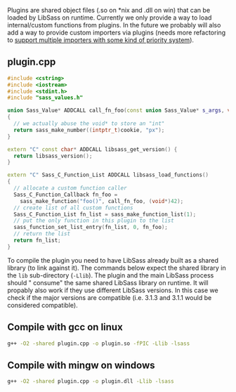 Plugins are shared object files (.so on *nix and .dll on win) that can be loaded by LibSass on runtime. Currently we
only provide a way to load internal/custom functions from plugins. In the future we probably will also add a way to
provide custom importers via plugins (needs more refactoring
to [support multiple importers with some kind of priority system](https://github.com/sass/libsass/issues/962)).

## plugin.cpp

```C++
#include <cstring>
#include <iostream>
#include <stdint.h>
#include "sass_values.h"

union Sass_Value* ADDCALL call_fn_foo(const union Sass_Value* s_args, void* cookie)
{
  // we actually abuse the void* to store an "int"
  return sass_make_number((intptr_t)cookie, "px");
}

extern "C" const char* ADDCALL libsass_get_version() {
  return libsass_version();
}

extern "C" Sass_C_Function_List ADDCALL libsass_load_functions()
{
  // allocate a custom function caller
  Sass_C_Function_Callback fn_foo =
    sass_make_function("foo()", call_fn_foo, (void*)42);
  // create list of all custom functions
  Sass_C_Function_List fn_list = sass_make_function_list(1);
  // put the only function in this plugin to the list
  sass_function_set_list_entry(fn_list, 0, fn_foo);
  // return the list
  return fn_list;
}
```

To compile the plugin you need to have LibSass already built as a shared library (to link against it). The commands
below expect the shared library in the `lib` sub-directory (`-Llib`). The plugin and the main LibSass process should "
consume" the same shared LibSass library on runtime. It will propably also work if they use different LibSass versions.
In this case we check if the major versions are compatible (i.e. 3.1.3 and 3.1.1 would be considered compatible).

## Compile with gcc on linux

```bash
g++ -O2 -shared plugin.cpp -o plugin.so -fPIC -Llib -lsass
```

## Compile with mingw on windows

```bash
g++ -O2 -shared plugin.cpp -o plugin.dll -Llib -lsass
```
